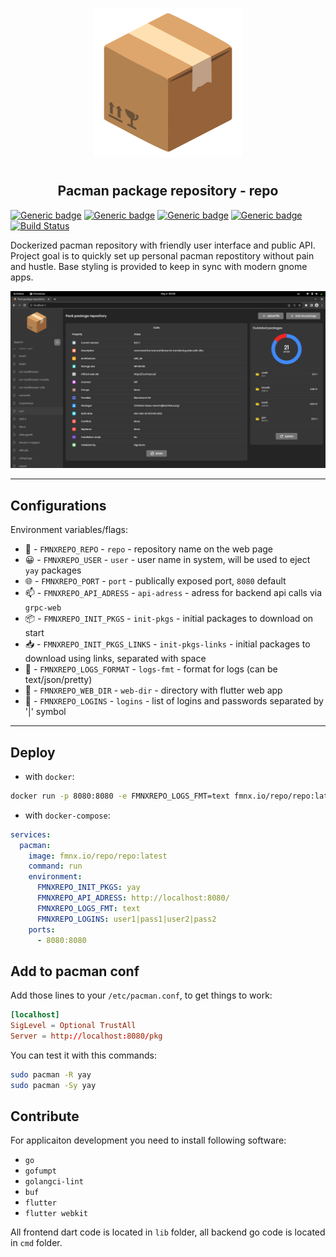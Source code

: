 <p align="center">
<img style="align: center; padding-left: 10px; padding-right: 10px; padding-bottom: 10px;" width="238px" height="238px" src="./assets/images/logo.png" />
</p>

<h2 align="center">Pacman package repository - repo</h2>

[![Generic badge](https://img.shields.io/badge/LICENSE-GPLv3-orange.svg)](https://fmnx.io/repo/repo/src/branch/main/LICENSE)
[![Generic badge](https://img.shields.io/badge/GITEA-REPO-red.svg)](https://fmnx.io/repo/repo)
[![Generic badge](https://img.shields.io/badge/GITHUB-REPO-white.svg)](https://github.com/fmnx-io/repo)
[![Generic badge](https://img.shields.io/badge/DOCKER-REGISTRY-blue.svg)](https://fmnx.io/repo/-/packages/container/repo/latest)
[![Build Status](https://ci.fmnx.io/api/badges/dancheg97/repo/status.svg)](https://ci.fmnx.io/repo/repo)

Dockerized pacman repository with friendly user interface and public API. Project goal is to quickly set up personal pacman repostitory without pain and hustle. Base styling is provided to keep in sync with modern gnome apps.

![](preview.png)

---

## Configurations

Environment variables/flags:

- 📄 - `FMNXREPO_REPO` - `repo` - repository name on the web page
- 😀 - `FMNXREPO_USER` - `user` - user name in system, will be used to eject `yay` packages
- 🌐 - `FMNXREPO_PORT` - `port` - publically exposed port, `8080` default
- 📫 - `FMNXREPO_API_ADRESS` - `api-adress` - adress for backend api calls via `grpc-web`
- 📦 - `FMNXREPO_INIT_PKGS` - `init-pkgs` - initial packages to download on start
- 📥 - `FMNXREPO_INIT_PKGS_LINKS` - `init-pkgs-links` - initial packages to download using links, separated with space
- 📒 - `FMNXREPO_LOGS_FORMAT` - `logs-fmt` - format for logs (can be text/json/pretty)
- 📂 - `FMNXREPO_WEB_DIR` - `web-dir` - directory with flutter web app
- 🔐 - `FMNXREPO_LOGINS` - `logins` - list of logins and passwords separated by '|' symbol

---

## Deploy

- with `docker`:

```sh
docker run -p 8080:8080 -e FMNXREPO_LOGS_FMT=text fmnx.io/repo/repo:latest
```

- with `docker-compose`:

```yml
services:
  pacman:
    image: fmnx.io/repo/repo:latest
    command: run
    environment:
      FMNXREPO_INIT_PKGS: yay
      FMNXREPO_API_ADRESS: http://localhost:8080/
      FMNXREPO_LOGS_FMT: text
      FMNXREPO_LOGINS: user1|pass1|user2|pass2
    ports:
      - 8080:8080
```

## Add to pacman conf

Add those lines to your `/etc/pacman.conf`, to get things to work:

```conf
[localhost]
SigLevel = Optional TrustAll
Server = http://localhost:8080/pkg
```

You can test it with this commands:

```sh
sudo pacman -R yay
sudo pacman -Sy yay
```

## Contribute

For applicaiton development you need to install following software:

- `go`
- `gofumpt`
- `golangci-lint`
- `buf`
- `flutter`
- `flutter webkit`

All frontend dart code is located in `lib` folder, all backend go code is
located in `cmd` folder.

<!--
Добавить установку пакетов загруженных из ссылок
Добавить ui для загрузки пакетов через ссылки
Добавить файл конфигурации который будет автоматически изменяться с поступающими командами для возможности бэкапа в слуаче проблем
Добавить OAuth через сторонние приложения акки гити
Добавить удаление пактов через апи
Добавить tree view для просмотра зависимостей пакетов
-->

